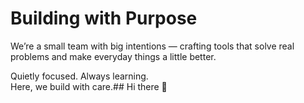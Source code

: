 # Building with Purpose

We’re a small team with big intentions — crafting tools that solve real problems and make everyday things a little better.

Quietly focused. Always learning.  
Here, we build with care.## Hi there 👋

